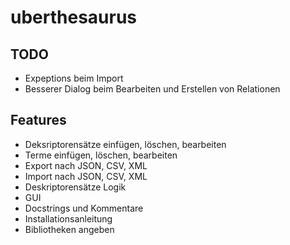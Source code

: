 uberthesaurus
=============
TODO
----
* Expeptions beim Import
* Besserer Dialog beim Bearbeiten und Erstellen von Relationen

Features
--------
* Deksriptorensätze einfügen, löschen, bearbeiten
* Terme einfügen, löschen, bearbeiten
* Export nach JSON, CSV, XML
* Import nach JSON, CSV, XML
* Deskriptorensätze Logik
* GUI
* Docstrings und Kommentare
* Installationsanleitung
* Bibliotheken angeben